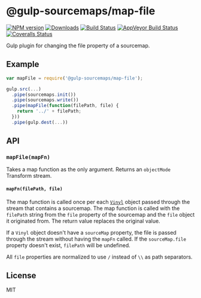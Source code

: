 # @gulp-sourcemaps/map-file

[![NPM version][npm-image]][npm-url] [![Downloads][downloads-image]][npm-url] [![Build Status][travis-image]][travis-url] [![AppVeyor Build Status][appveyor-image]][appveyor-url] [![Coveralls Status][coveralls-image]][coveralls-url]

Gulp plugin for changing the file property of a sourcemap.

## Example

```js
var mapFile = require('@gulp-sourcemaps/map-file');

gulp.src(...)
  .pipe(sourcemaps.init())
  .pipe(sourcemaps.write())
  .pipe(mapFile(function(filePath, file) {
    return '../' + filePath;
  }))
  .pipe(gulp.dest(...))
```

## API

### `mapFile(mapFn)`

Takes a map function as the only argument. Returns an `objectMode` Transform stream.

#### `mapFn(filePath, file)`

The map function is called once per each [`Vinyl`][vinyl-url] object passed through the stream that contains a sourcemap.  The map function is called with the `filePath` string from the `file` property of the sourcemap and the `file` object it originated from.  The return value replaces the original value.

If a `Vinyl` object doesn't have a `sourceMap` property, the file is passed through the stream without having the `mapFn` called. If the `sourceMap.file` property doesn't exist, `filePath` will be undefined.

All `file` properties are normalized to use `/` instead of `\\` as path separators.

## License

MIT

[vinyl-url]: https://github.com/gulpjs/vinyl

[downloads-image]: http://img.shields.io/npm/dm/@gulp-sourcemaps/map-file.svg
[npm-url]: https://npmjs.org/package/@gulp-sourcemaps/map-file
[npm-image]: http://img.shields.io/npm/v/@gulp-sourcemaps/map-file.svg

[travis-url]: https://travis-ci.org/gulp-sourcemaps/map-file
[travis-image]: http://img.shields.io/travis/gulp-sourcemaps/map-file.svg?label=travis-ci

[appveyor-url]: https://ci.appveyor.com/project/phated/map-file
[appveyor-image]: https://img.shields.io/appveyor/ci/phated/map-file.svg?label=appveyor

[coveralls-url]: https://coveralls.io/r/gulp-sourcemaps/map-file
[coveralls-image]: http://img.shields.io/coveralls/gulp-sourcemaps/map-file.svg
